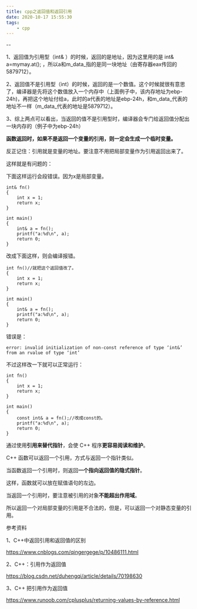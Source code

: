 ```yaml
---
title: cpp之返回值和返回引用
date: 2020-10-17 15:55:30
tags:
	- cpp
---
```


--

1、返回值为引用型（int& ）的时候，返回的是地址，因为这里用的是 int& a=mymay.at(); ，所以a和m_data_指的是同一块地址（由寄存器eax传回的5879712）。

2、返回值不是引用型（int）的时候，返回的是一个数值。这个时候就很有意思了，编译器是先将这个数值放入一个内存中（上面例子中，该内存地址为ebp-24h)，再把这个地址付给a，此时的a代表的地址是ebp-24h，和m_data_代表的地址不一样（m_data_代表的地址是5879712）。

3、综上两点可以看出，当返回的值不是引用型时，编译器会专门给返回值分配出一块内存的（例子中为ebp-24h）



**函数返回时，如果不是返回一个变量的引用，则一定会生成一个临时变量。**



反正记住：引用就是变量的地址。要注意不用把局部变量作为引用返回出来了。

这样就是有问题的：

下面这样运行会段错误。因为x是局部变量。

```
int& fn()
{
    int x = 1;
    return x;
}

int main()
{
    int& a = fn();
    printf("a:%d\n", a);
    return 0;
}
```

改成下面这样，则会编译报错。

```
int fn()//就把这个返回值改了。
{
    int x = 1;
    return x;
}

int main()
{
    int& a = fn();
    printf("a:%d\n", a);
    return 0;
}
```

错误是：

```
error: invalid initialization of non-const reference of type ‘int&’ from an rvalue of type ‘int’
```

不过这样改一下就可以正常运行：

```
int fn()
{
    int x = 1;
    return x;
}

int main()
{
    const int& a = fn();//改成const的。
    printf("a:%d\n", a);
    return 0;
}
```



通过使用**引用来替代指针**，会使 C++ 程序**更容易阅读和维护**。

C++ 函数可以返回一个引用，方式与返回一个指针类似。

当函数返回一个引用时，则返回**一个指向返回值的隐式指针**。

这样，函数就可以放在赋值语句的左边。

当返回一个引用时，要注意被引用的对象**不能超出作用域**。

所以返回一个对局部变量的引用是不合法的，但是，可以返回一个对静态变量的引用。



参考资料

1、C++中返回引用和返回值的区别

https://www.cnblogs.com/qingergege/p/10486111.html

2、C++：引用作为返回值

https://blog.csdn.net/duhengqi/article/details/70198630

3、C++ 把引用作为返回值

https://www.runoob.com/cplusplus/returning-values-by-reference.html